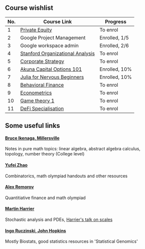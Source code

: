 ## Course wishlist

| No. | Course Link | Progress |
|----|-----------| -----------|
| 1 | [Private Equity](https://www.coursera.org/learn/private-equity) | To enrol |
| 2 | Google Project Management | Enrolled, 1/5 |
| 3 | Google workspace admin | Enrolled, 2/6 |
| 4 | [Stanford Organizational Analysis](https://www.coursera.org/learn/organizational-analysis) | To enrol |
| 5 | [Corporate Strategy](https://www.coursera.org/learn/corporatestrategy) | To enrol |
| 6 | [Akuna Capital Options 101](https://akunacapital.teachable.com/courses/enrolled) | Enrolled, 10% |
| 7 | [Julia for Nervous Beginners](https://juliaacademy.com/courses/enrolled/1363996) | Enrolled, 10% |
| 8 | [Behavioral Finance](https://www.coursera.org/learn/duke-behavioral-finance) | To enrol |
| 9 | [Econometrics](https://www.coursera.org/learn/erasmus-econometrics) | To enrol |
| 10 | [Game theory 1](https://www.coursera.org/learn/game-theory-1) | To enrol |
| 11 | [DeFi Specialisation](https://www.coursera.org/specializations/decentralized-finance-duke) | To enrol |


## Some useful links
#### [Bruce Ikenaga, Millersville](https://sites.millersville.edu/bikenaga/math-resources.html)
Notes in pure math topics: linear algebra, abstract algebra calculus, topology, number theory (College level)

#### [Yufei Zhao](https://yufeizhao.com/)
Combinatorics, math olympiad handouts and other resources 

#### [Alex Remorov](https://alexanderrem.weebly.com/)
Quantitiative finance and math olympiad 

#### [Martin Harrier](https://www.hairer.org/)
Stochastic analysis and PDEs, [Harrier's talk on scales](https://youtu.be/TOY52LF_ZTA)

#### [Ingo Ruczinski, John Hopkins](https://www.biostat.jhsph.edu/~iruczins/teaching/)
Mostly Biostats, good statistics resources in 'Statistical Genomics'


